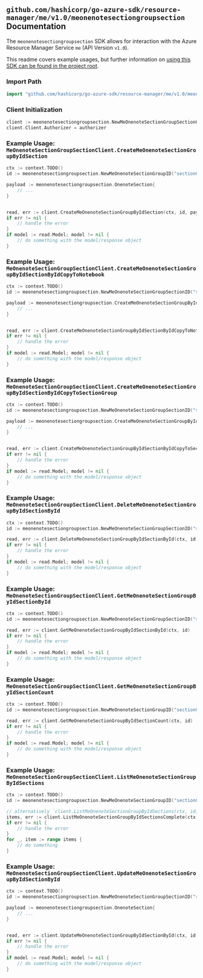 
## `github.com/hashicorp/go-azure-sdk/resource-manager/me/v1.0/meonenotesectiongroupsection` Documentation

The `meonenotesectiongroupsection` SDK allows for interaction with the Azure Resource Manager Service `me` (API Version `v1.0`).

This readme covers example usages, but further information on [using this SDK can be found in the project root](https://github.com/hashicorp/go-azure-sdk/tree/main/docs).

### Import Path

```go
import "github.com/hashicorp/go-azure-sdk/resource-manager/me/v1.0/meonenotesectiongroupsection"
```


### Client Initialization

```go
client := meonenotesectiongroupsection.NewMeOnenoteSectionGroupSectionClientWithBaseURI("https://management.azure.com")
client.Client.Authorizer = authorizer
```


### Example Usage: `MeOnenoteSectionGroupSectionClient.CreateMeOnenoteSectionGroupByIdSection`

```go
ctx := context.TODO()
id := meonenotesectiongroupsection.NewMeOnenoteSectionGroupID("sectionGroupIdValue")

payload := meonenotesectiongroupsection.OnenoteSection{
	// ...
}


read, err := client.CreateMeOnenoteSectionGroupByIdSection(ctx, id, payload)
if err != nil {
	// handle the error
}
if model := read.Model; model != nil {
	// do something with the model/response object
}
```


### Example Usage: `MeOnenoteSectionGroupSectionClient.CreateMeOnenoteSectionGroupByIdSectionByIdCopyToNotebook`

```go
ctx := context.TODO()
id := meonenotesectiongroupsection.NewMeOnenoteSectionGroupSectionID("sectionGroupIdValue", "onenoteSectionIdValue")

payload := meonenotesectiongroupsection.CreateMeOnenoteSectionGroupByIdSectionByIdCopyToNotebookRequest{
	// ...
}


read, err := client.CreateMeOnenoteSectionGroupByIdSectionByIdCopyToNotebook(ctx, id, payload)
if err != nil {
	// handle the error
}
if model := read.Model; model != nil {
	// do something with the model/response object
}
```


### Example Usage: `MeOnenoteSectionGroupSectionClient.CreateMeOnenoteSectionGroupByIdSectionByIdCopyToSectionGroup`

```go
ctx := context.TODO()
id := meonenotesectiongroupsection.NewMeOnenoteSectionGroupSectionID("sectionGroupIdValue", "onenoteSectionIdValue")

payload := meonenotesectiongroupsection.CreateMeOnenoteSectionGroupByIdSectionByIdCopyToSectionGroupRequest{
	// ...
}


read, err := client.CreateMeOnenoteSectionGroupByIdSectionByIdCopyToSectionGroup(ctx, id, payload)
if err != nil {
	// handle the error
}
if model := read.Model; model != nil {
	// do something with the model/response object
}
```


### Example Usage: `MeOnenoteSectionGroupSectionClient.DeleteMeOnenoteSectionGroupByIdSectionById`

```go
ctx := context.TODO()
id := meonenotesectiongroupsection.NewMeOnenoteSectionGroupSectionID("sectionGroupIdValue", "onenoteSectionIdValue")

read, err := client.DeleteMeOnenoteSectionGroupByIdSectionById(ctx, id)
if err != nil {
	// handle the error
}
if model := read.Model; model != nil {
	// do something with the model/response object
}
```


### Example Usage: `MeOnenoteSectionGroupSectionClient.GetMeOnenoteSectionGroupByIdSectionById`

```go
ctx := context.TODO()
id := meonenotesectiongroupsection.NewMeOnenoteSectionGroupSectionID("sectionGroupIdValue", "onenoteSectionIdValue")

read, err := client.GetMeOnenoteSectionGroupByIdSectionById(ctx, id)
if err != nil {
	// handle the error
}
if model := read.Model; model != nil {
	// do something with the model/response object
}
```


### Example Usage: `MeOnenoteSectionGroupSectionClient.GetMeOnenoteSectionGroupByIdSectionCount`

```go
ctx := context.TODO()
id := meonenotesectiongroupsection.NewMeOnenoteSectionGroupID("sectionGroupIdValue")

read, err := client.GetMeOnenoteSectionGroupByIdSectionCount(ctx, id)
if err != nil {
	// handle the error
}
if model := read.Model; model != nil {
	// do something with the model/response object
}
```


### Example Usage: `MeOnenoteSectionGroupSectionClient.ListMeOnenoteSectionGroupByIdSections`

```go
ctx := context.TODO()
id := meonenotesectiongroupsection.NewMeOnenoteSectionGroupID("sectionGroupIdValue")

// alternatively `client.ListMeOnenoteSectionGroupByIdSections(ctx, id)` can be used to do batched pagination
items, err := client.ListMeOnenoteSectionGroupByIdSectionsComplete(ctx, id)
if err != nil {
	// handle the error
}
for _, item := range items {
	// do something
}
```


### Example Usage: `MeOnenoteSectionGroupSectionClient.UpdateMeOnenoteSectionGroupByIdSectionById`

```go
ctx := context.TODO()
id := meonenotesectiongroupsection.NewMeOnenoteSectionGroupSectionID("sectionGroupIdValue", "onenoteSectionIdValue")

payload := meonenotesectiongroupsection.OnenoteSection{
	// ...
}


read, err := client.UpdateMeOnenoteSectionGroupByIdSectionById(ctx, id, payload)
if err != nil {
	// handle the error
}
if model := read.Model; model != nil {
	// do something with the model/response object
}
```

